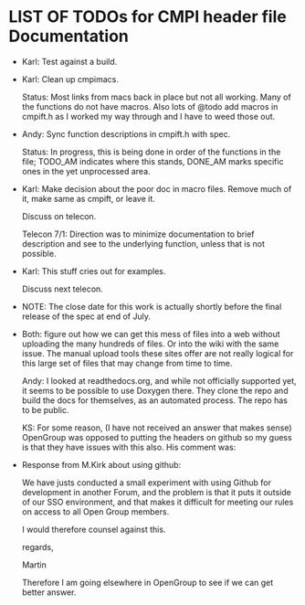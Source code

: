 LIST OF TODOs for CMPI header file Documentation
================================================

* Karl: Test against a build.

* Karl: Clean up cmpimacs.

  Status: Most links from macs back in place but not all working.  Many of the
  functions do not have macros.  Also lots of @todo add macros in cmpift.h
  as I worked my way through and I have to weed those out.

* Andy: Sync function descriptions in cmpift.h with spec.

  Status: In progress, this is being done in order of the functions in the file;
  TODO_AM indicates where this stands, DONE_AM marks specific ones in the yet
  unprocessed area.

* Karl: Make decision about the poor doc in macro files. Remove much of it, make
  same as cmpift, or leave it.

  Discuss on telecon.

  Telecon 7/1: Direction was to minimize documentation to brief description and
  see to the underlying function, unless that is not possible.

* Karl: This stuff cries out for examples.

  Discuss next telecon.

* NOTE: The close date for this work is actually shortly before the final release
  of the spec at end of July.

* Both: figure out how we can get this mess of files into a web without
  uploading the many hundreds of files. Or into the wiki with the same issue.
  The manual upload tools these sites offer are not really logical for this
  large set of files that may change from time to time.

  Andy: I looked at readthedocs.org, and while not officially supported yet, it
  seems to be possible to use Doxygen there. They clone the repo and build the
  docs for themselves, as an automated process.
  The repo has to be public.

  KS: For some reason, (I have not received an answer that makes sense) OpenGroup
  was opposed to putting the headers on github so my guess is that they have
  issues with this also. His comment was:

* Response from M.Kirk about using github:

    We have justs conducted a small experiment with using Github for development in
    another Forum, and the problem is that it puts it outside of our SSO
    environment, and that makes it difficult for meeting our rules on access
    to all Open Group members.

    I would therefore counsel against this.

    regards,

    Martin

  Therefore I am going elsewhere in OpenGroup to see if we can get better answer.
